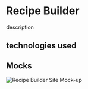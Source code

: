 # Recipe Builder

description

## technologies used


## Mocks
![Recipe Builder Site Mock-up](recipe-builder-small.jpg)
